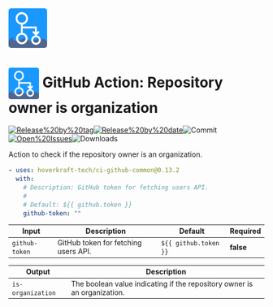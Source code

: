 <!-- start branding -->

<img src=".github/ghadocs/branding.svg" width="15%" align="center" alt="branding<icon:users color:gray-dark>" />

<!-- end branding -->
<!-- start title -->

# <img src=".github/ghadocs/branding.svg" width="60px" align="center" alt="branding<icon:users color:gray-dark>" /> GitHub Action: Repository owner is organization

<!-- end title -->
<!-- start badges -->

<a href="https%3A%2F%2Fgithub.com%2Fhoverkraft-tech%2Fci-github-common%2Freleases%2Flatest"><img src="https://img.shields.io/github/v/release/hoverkraft-tech/ci-github-common?display_name=tag&sort=semver&logo=github&style=flat-square" alt="Release%20by%20tag" /></a><a href="https%3A%2F%2Fgithub.com%2Fhoverkraft-tech%2Fci-github-common%2Freleases%2Flatest"><img src="https://img.shields.io/github/release-date/hoverkraft-tech/ci-github-common?display_name=tag&sort=semver&logo=github&style=flat-square" alt="Release%20by%20date" /></a><img src="https://img.shields.io/github/last-commit/hoverkraft-tech/ci-github-common?logo=github&style=flat-square" alt="Commit" /><a href="https%3A%2F%2Fgithub.com%2Fhoverkraft-tech%2Fci-github-common%2Fissues"><img src="https://img.shields.io/github/issues/hoverkraft-tech/ci-github-common?logo=github&style=flat-square" alt="Open%20Issues" /></a><img src="https://img.shields.io/github/downloads/hoverkraft-tech/ci-github-common/total?logo=github&style=flat-square" alt="Downloads" />

<!-- end badges -->
<!-- start description -->

Action to check if the repository owner is an organization.

<!-- end description -->
<!-- start contents -->
<!-- end contents -->
<!-- start usage -->

```yaml
- uses: hoverkraft-tech/ci-github-common@0.13.2
  with:
    # Description: GitHub token for fetching users API.
    #
    # Default: ${{ github.token }}
    github-token: ""
```

<!-- end usage -->
<!-- start inputs -->

| **Input**                 | **Description**                      | **Default**                      | **Required** |
| ------------------------- | ------------------------------------ | -------------------------------- | ------------ |
| <code>github-token</code> | GitHub token for fetching users API. | <code>${{ github.token }}</code> | **false**    |

<!-- end inputs -->
<!-- start outputs -->

| **Output**                   | **Description**                                                          |
| ---------------------------- | ------------------------------------------------------------------------ |
| <code>is-organization</code> | The boolean value indicating if the repository owner is an organization. |

<!-- end outputs -->
<!-- start [.github/ghadocs/examples/] -->
<!-- end [.github/ghadocs/examples/] -->
